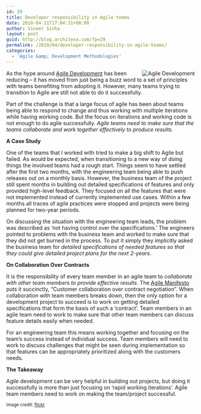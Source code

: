 ```yaml
---
id: 29
title: Developer responsibility in Agile teams
date: 2010-04-21T17:04:31+00:00
author: Vineet Sinha
layout: post
guid: http://blog.architexa.com/?p=29
permalink: /2010/04/developer-responsibility-in-agile-teams/
categories:
  - 'Agile &amp; Development Methodologies'
---
```

<!--S-ButtonZ 1.1.5 Start-->

<div style="float: left; width: 42px; padding-right: 10px; margin: 0 -52px 0 0; position: relative; left: -62px; top: 8px">
</div>

<!--S-ButtonZ 1.1.5 End-->

 <img style="float:right;" src="{{site.baseurl}}/assets/uploads/2010/04/posItNotes.jpg" alt="Agile Development" border="0" />As the hype around [Agile Development](http://en.wikipedia.org/wiki/Agile_software_development) has been reducing &#8211; it has moved from just being a buzz word to a set of principles with teams benefiting from adopting it. However, many teams trying to transition to Agile are still not able to do it successfully.

Part of the challenge is that a large focus of agile has been about teams being able to respond to change and thus working with multiple iterations while having working code. But the focus on iterations and working code is not enough to do agile successfully. _Agile teams need to make sure that the teams collaborate and work together effectively to produce results._

<!--more-->

**A Case Study**
  
One of the teams that I worked with tried to make a big shift to Agile but failed. As would be expected, when transitioning to a new way of doing things the involved teams had a rough start. Things seem to have settled after the first two months, with the engineering team being able to push releases out on a monthly basis. However, the business team of the project still spent months in building out detailed specifications of features and only provided high-level feedback. They focused on all the features that were not implemented instead of currently implemented use cases. Within a few months all traces of agile practices were stopped and projects were being planned for two-year periods.

On discussing the situation with the engineering team leads, the problem was described as &#8216;not having control over the specifications.&#8217; The engineers pointed to problems with the business team and worked to make sure that they did not get burned in the process. To put it simply they implicitly asked the business team for _detailed specifications of needed features so that they could give detailed project plans for the next 2-years_.

**On Collaboration Over Contracts**
  
It is the responsibility of every team member in an agile team to _collaborate with other team members to provide effective results_. The [Agile Manifesto](http://agilemanifesto.org/) puts it succinctly, &#8220;Customer collaboration over contract negotiation&#8221;. When collaboration with team members breaks down, then the only option for a development project to succeed is to work on getting detailed specifications that form the basis of such a &#8216;contract&#8217;. Team members in an agile team need to work to make sure that other team members can discuss feature details easily when needed.

For an engineering team this means working together and focusing on the team&#8217;s success instead of individual success. Team members will need to work to discuss challenges that might be seen during implementation so that features can be appropriately prioritized along with the customers needs.

**The Takeaway**
  
Agile development can be very helpful in building out projects, but doing it successfully is more than just focusing on &#8216;rapid working iterations&#8217;. Agile team members need to work on making the team/project successful.

<small>Image credit: <a href="http://www.flickr.com/photos/13289467@N00/4479701170/" target="_blank">flickr</a></small>

<div style="clear:both;">
  &nbsp;
</div>